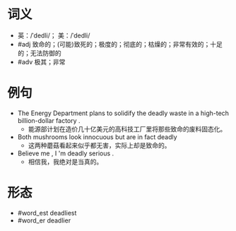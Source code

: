 # 词义
- 英：/ˈdedli/； 美：/ˈdedli/
- #adj 致命的；(可能)致死的；极度的；彻底的；枯燥的；非常有效的；十足的；无法防御的
- #adv 极其；非常
# 例句
- The Energy Department plans to solidify the deadly waste in a high-tech billion-dollar factory .
	- 能源部计划在造价几十亿美元的高科技工厂里将那些致命的废料固态化。
- Both mushrooms look innocuous but are in fact deadly
	- 这两种蘑菇看起来似乎都无害，实际上却是致命的。
- Believe me , I 'm deadly serious .
	- 相信我，我绝对是当真的。
# 形态
- #word_est deadliest
- #word_er deadlier
